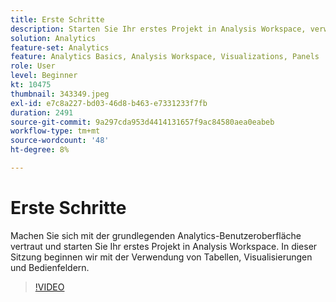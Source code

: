 ```yaml
---
title: Erste Schritte
description: Starten Sie Ihr erstes Projekt in Analysis Workspace, verwenden Sie zunächst Tabellen, Visualisierungen und Bedienfelder.
solution: Analytics
feature-set: Analytics
feature: Analytics Basics, Analysis Workspace, Visualizations, Panels
role: User
level: Beginner
kt: 10475
thumbnail: 343349.jpeg
exl-id: e7c8a227-bd03-46d8-b463-e7331233f7fb
duration: 2491
source-git-commit: 9a297cda953d4414131657f9ac84580aea0eabeb
workflow-type: tm+mt
source-wordcount: '48'
ht-degree: 8%

---
```


# Erste Schritte

Machen Sie sich mit der grundlegenden Analytics-Benutzeroberfläche vertraut und starten Sie Ihr erstes Projekt in Analysis Workspace. In dieser Sitzung beginnen wir mit der Verwendung von Tabellen, Visualisierungen und Bedienfeldern.

>[!VIDEO](https://video.tv.adobe.com/v/343349/?quality=12&learn=on)
